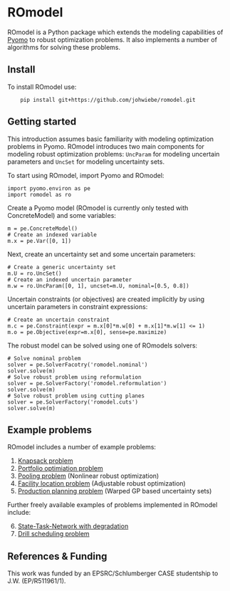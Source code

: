 # ROmodel

ROmodel is a Python package which extends the modeling capabilities of
[Pyomo](https://github.com/Pyomo/pyomo) to robust optimization problems. It
also implements a number of algorithms for solving these problems.

## Install

To install ROmodel use:
        
        pip install git+https://github.com/johwiebe/romodel.git

## Getting started 

This introduction assumes basic familiarity with modeling optimization problems
in Pyomo. ROmodel introduces two main components for modeling robust optimization
problems: `UncParam` for modeling uncertain parameters and `UncSet` for
modeling uncertainty sets.

To start using ROmodel, import Pyomo and ROmodel:

    import pyomo.environ as pe
    import romodel as ro

Create a Pyomo model (ROmodel is currently only tested with ConcreteModel) and
some variables:

    m = pe.ConcreteModel()
    # Create an indexed variable
    m.x = pe.Var([0, 1])

Next, create an uncertainty set and some uncertain parameters:

    # Create a generic uncertainty set
    m.U = ro.UncSet()
    # Create an indexed uncertain parameter
    m.w = ro.UncParam([0, 1], uncset=m.U, nominal=[0.5, 0.8])

Uncertain constraints (or objectives) are created implicitly by using uncertain
parameters in constraint expressions:

    # Create an uncertain constraint 
    m.c = pe.Constraint(expr = m.x[0]*m.w[0] + m.x[1]*m.w[1] <= 1)
    m.o = pe.Objective(expr=m.x[0], sense=pe.maximize)

The robust model can be solved using one of ROmodels solvers:

    # Solve nominal problem
    solver = pe.SolverFacotry('romodel.nominal')
    solver.solve(m)
    # Solve robust problem using reformulation
    solver = pe.SolverFactory('romodel.reformulation')
    solver.solve(m)
    # Solve robust problem using cutting planes
    solver = pe.SolverFactory('romodel.cuts')
    solver.solve(m)

## Example problems
ROmodel includes a number of example problems:

1. [Knapsack problem](docs/knapsack.md)
2. [Portfolio optimiation problem]()
3. [Pooling problem]() (Nonlinear robust optimization)
4. [Facility location problem]() (Adjustable robust optimization)
5. [Production planning problem]() (Warped GP based uncertainty sets)

Further freely available examples of problems implemented in ROmodel include:

6. [State-Task-Network with degradation](https://github.com/johwiebe/stn)
7. [Drill scheduling problem](https://github.com/johwiebe/drilling)



## References & Funding
This work was funded by an EPSRC/Schlumberger CASE studentship to J.W.
(EP/R511961/1).
